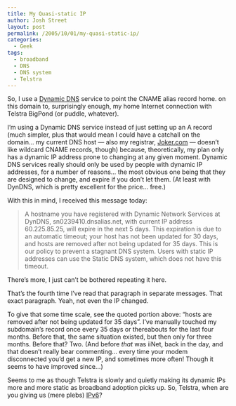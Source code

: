 ```yaml
---
title: My Quasi-static IP
author: Josh Street
layout: post
permalink: /2005/10/01/my-quasi-static-ip/
categories:
  - Geek
tags:
  - broadband
  - DNS
  - DNS system
  - Telstra
---
```

So, I use a [Dynamic DNS][1] service to point the CNAME alias record home. on this domain to, surprisingly enough, my home Internet connection with Telstra BigPond (or puddle, whatever).

I&#8217;m using a Dynamic DNS service instead of just setting up an A record (much simpler, plus that would mean I could have a catchall on the domain&#8230; my current DNS host &#8212; also my registrar, [Joker.com][2] &#8212; doesn&#8217;t like wildcard CNAME records, though) because, theoretically, my plan only has a dynamic IP address prone to changing at any given moment. Dynamic DNS services really should only be used by people with dynamic IP addresses, for a number of reasons&#8230; the most obvious one being that they are designed to change, and expire if you don&#8217;t let them. (At least with DynDNS, which is pretty excellent for the price&#8230; free.)

With this in mind, I received this message today:

> A hostname you have registered with Dynamic Network Services at DynDNS, sn0239410.dnsalias.net, with current IP address 60.225.85.25, will expire in the next 5 days. This expiration is due to an automatic timeout; your host has not been updated for 30 days, and hosts are removed after not being updated for 35 days. This is our policy to prevent a stagnant DNS system. Users with static IP addresses can use the Static DNS system, which does not have this timeout.

There&#8217;s more, I just can&#8217;t be bothered repeating it here.

That&#8217;s the fourth time I&#8217;ve read that paragraph in separate messages. That exact paragraph. Yeah, not even the IP changed.

To give that some time scale, see the quoted portion above: &#8220;hosts are removed after not being updated for 35 days&#8221;. I&#8217;ve manually touched my subdomain&#8217;s record once every 35 days or thereabouts for the last four months. Before that, the same situation existed, but then only for three months. Before that? Two. (And before *that* was iiNet, back in the day, and that doesn&#8217;t really bear commenting&#8230; every time your modem disconnected you&#8217;d get a new IP, and sometimes more often! Though it seems to have improved since&#8230;)

Seems to me as though Telstra is slowly and quietly making its dynamic IPs more and more static as broadband adoption picks up. So, Telstra, when are you giving us (mere plebs) [IPv6][3]?

 [1]: http://dyndns.com/
 [2]: https://joker.com/
 [3]: http://vee-six.telstra.net/